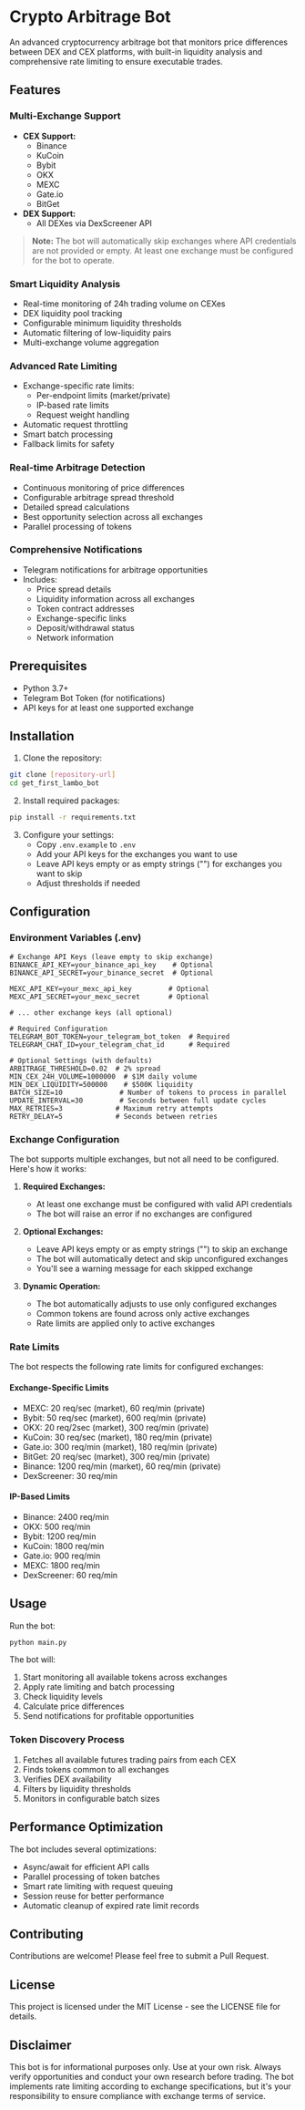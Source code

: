 # Crypto Arbitrage Bot

An advanced cryptocurrency arbitrage bot that monitors price differences between DEX and CEX platforms, with built-in liquidity analysis and comprehensive rate limiting to ensure executable trades.

## Features

### Multi-Exchange Support
- **CEX Support:**
  - Binance
  - KuCoin
  - Bybit
  - OKX
  - MEXC
  - Gate.io
  - BitGet
- **DEX Support:**
  - All DEXes via DexScreener API

> **Note:** The bot will automatically skip exchanges where API credentials are not provided or empty. At least one exchange must be configured for the bot to operate.
  
### Smart Liquidity Analysis
- Real-time monitoring of 24h trading volume on CEXes
- DEX liquidity pool tracking
- Configurable minimum liquidity thresholds
- Automatic filtering of low-liquidity pairs
- Multi-exchange volume aggregation

### Advanced Rate Limiting
- Exchange-specific rate limits:
  - Per-endpoint limits (market/private)
  - IP-based rate limits
  - Request weight handling
- Automatic request throttling
- Smart batch processing
- Fallback limits for safety

### Real-time Arbitrage Detection
- Continuous monitoring of price differences
- Configurable arbitrage spread threshold
- Detailed spread calculations
- Best opportunity selection across all exchanges
- Parallel processing of tokens

### Comprehensive Notifications
- Telegram notifications for arbitrage opportunities
- Includes:
  - Price spread details
  - Liquidity information across all exchanges
  - Token contract addresses
  - Exchange-specific links
  - Deposit/withdrawal status
  - Network information

## Prerequisites

- Python 3.7+
- Telegram Bot Token (for notifications)
- API keys for at least one supported exchange

## Installation

1. Clone the repository:
```bash
git clone [repository-url]
cd get_first_lambo_bot
```

2. Install required packages:
```bash
pip install -r requirements.txt
```

3. Configure your settings:
   - Copy `.env.example` to `.env`
   - Add your API keys for the exchanges you want to use
   - Leave API keys empty or as empty strings ("") for exchanges you want to skip
   - Adjust thresholds if needed

## Configuration

### Environment Variables (.env)
```env
# Exchange API Keys (leave empty to skip exchange)
BINANCE_API_KEY=your_binance_api_key    # Optional
BINANCE_API_SECRET=your_binance_secret  # Optional

MEXC_API_KEY=your_mexc_api_key         # Optional
MEXC_API_SECRET=your_mexc_secret       # Optional

# ... other exchange keys (all optional)

# Required Configuration
TELEGRAM_BOT_TOKEN=your_telegram_bot_token  # Required
TELEGRAM_CHAT_ID=your_telegram_chat_id      # Required

# Optional Settings (with defaults)
ARBITRAGE_THRESHOLD=0.02  # 2% spread
MIN_CEX_24H_VOLUME=1000000  # $1M daily volume
MIN_DEX_LIQUIDITY=500000    # $500K liquidity
BATCH_SIZE=10              # Number of tokens to process in parallel
UPDATE_INTERVAL=30         # Seconds between full update cycles
MAX_RETRIES=3             # Maximum retry attempts
RETRY_DELAY=5             # Seconds between retries
```

### Exchange Configuration
The bot supports multiple exchanges, but not all need to be configured. Here's how it works:

1. **Required Exchanges:**
   - At least one exchange must be configured with valid API credentials
   - The bot will raise an error if no exchanges are configured

2. **Optional Exchanges:**
   - Leave API keys empty or as empty strings ("") to skip an exchange
   - The bot will automatically detect and skip unconfigured exchanges
   - You'll see a warning message for each skipped exchange

3. **Dynamic Operation:**
   - The bot automatically adjusts to use only configured exchanges
   - Common tokens are found across only active exchanges
   - Rate limits are applied only to active exchanges

### Rate Limits
The bot respects the following rate limits for configured exchanges:

#### Exchange-Specific Limits
- MEXC: 20 req/sec (market), 60 req/min (private)
- Bybit: 50 req/sec (market), 600 req/min (private)
- OKX: 20 req/2sec (market), 300 req/min (private)
- KuCoin: 30 req/sec (market), 180 req/min (private)
- Gate.io: 300 req/min (market), 180 req/min (private)
- BitGet: 20 req/sec (market), 300 req/min (private)
- Binance: 1200 req/min (market), 60 req/min (private)
- DexScreener: 30 req/min

#### IP-Based Limits
- Binance: 2400 req/min
- OKX: 500 req/min
- Bybit: 1200 req/min
- KuCoin: 1800 req/min
- Gate.io: 900 req/min
- MEXC: 1800 req/min
- DexScreener: 60 req/min

## Usage

Run the bot:
```bash
python main.py
```

The bot will:
1. Start monitoring all available tokens across exchanges
2. Apply rate limiting and batch processing
3. Check liquidity levels
4. Calculate price differences
5. Send notifications for profitable opportunities

### Token Discovery Process
1. Fetches all available futures trading pairs from each CEX
2. Finds tokens common to all exchanges
3. Verifies DEX availability
4. Filters by liquidity thresholds
5. Monitors in configurable batch sizes

## Performance Optimization

The bot includes several optimizations:
- Async/await for efficient API calls
- Parallel processing of token batches
- Smart rate limiting with request queuing
- Session reuse for better performance
- Automatic cleanup of expired rate limit records

## Contributing

Contributions are welcome! Please feel free to submit a Pull Request.

## License

This project is licensed under the MIT License - see the LICENSE file for details.

## Disclaimer

This bot is for informational purposes only. Use at your own risk. Always verify opportunities and conduct your own research before trading. The bot implements rate limiting according to exchange specifications, but it's your responsibility to ensure compliance with exchange terms of service. 